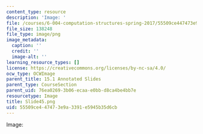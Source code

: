 ```yaml
---
content_type: resource
description: 'Image: '
file: /courses/6-004-computation-structures-spring-2017/55509ce447473e9a3391e5945b35d6cb_Slide45.png
file_size: 138248
file_type: image/png
image_metadata:
  caption: ''
  credit: ''
  image-alt: ''
learning_resource_types: []
license: https://creativecommons.org/licenses/by-nc-sa/4.0/
ocw_type: OCWImage
parent_title: 15.1 Annotated Slides
parent_type: CourseSection
parent_uid: 76ea0269-3b06-ecaa-e0bb-d8ca4be4bb7e
resourcetype: Image
title: Slide45.png
uid: 55509ce4-4747-3e9a-3391-e5945b35d6cb
---
```

Image: 